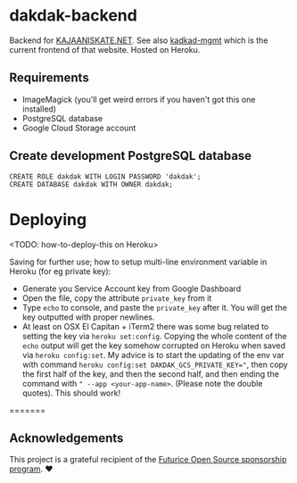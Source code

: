 dakdak-backend
==============

Backend for [KAJAANISKATE.NET](http://kajaaniskate.net).  See also [kadkad-mgmt](https://github.com/miro/kadkad-mgmt) which is the current frontend of that website. Hosted on Heroku.


## Requirements

* ImageMagick (you'll get weird errors if you haven't got this one installed)
* PostgreSQL database
* Google Cloud Storage account


## Create development PostgreSQL database
	CREATE ROLE dakdak WITH LOGIN PASSWORD 'dakdak';
	CREATE DATABASE dakdak WITH OWNER dakdak;


# Deploying

<TODO: how-to-deploy-this on Heroku> 

Saving for further use; how to setup multi-line environment variable in Heroku (for eg private key):

* Generate you Service Account key from Google Dashboard
* Open the file, copy the attribute `private_key` from it
* Type `echo` to console, and paste the `private_key` after it. You will get the key outputted with proper newlines.
* At least on OSX El Capitan + iTerm2 there was some bug related to setting the key via `heroku set:config`. Copying the whole content of the `echo` output will get the key somehow corrupted on Heroku when saved via `heroku config:set`. My advice is to start the updating of the env var with command `heroku config:set DAKDAK_GCS_PRIVATE_KEY="`, then copy the first half of the key, and then the second half, and then ending the command with `" --app <your-app-name>`. (Please note the double quotes). This should work!


=======

## Acknowledgements
This project is a grateful recipient of the [Futurice Open Source sponsorship program](http://futurice.com/blog/sponsoring-free-time-open-source-activities). ♥
